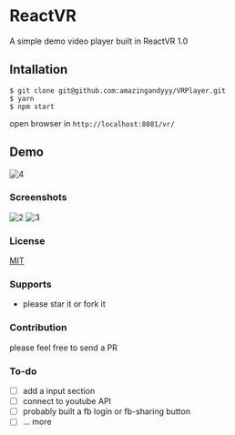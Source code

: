 # ReactVR
A simple demo video player built in ReactVR 1.0

## Intallation
```command
$ git clone git@github.com:amazingandyyy/VRPlayer.git
$ yarn
$ npm start
```
open browser in `http://localhost:8081/vr/`

## Demo
![4](https://media.giphy.com/media/3oKIPskO92TcrLsnyU/giphy.gif)


### Screenshots
![2](https://i.imgur.com/IktK6oC.png)
![3](https://i.imgur.com/RwHXyje.jpg)


### License
[MIT](https://github.com/amazingandyyy/VRPlayer/blob/master/LICENSE)

### Supports
- please star it or fork it

### Contribution
please feel free to send a PR

### To-do
- [ ] add a input section
- [ ] connect to youtube API
- [ ] probably built a fb login or fb-sharing button
- [ ] ... more
